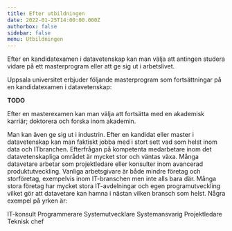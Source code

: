 ```yaml
---
title: Efter utbildningen
date: 2022-01-25T14:00:00.000Z
authorbox: false
sidebar: false
menu: Utbildningen
---
```


Efter en kandidatexamen i datavetenskap kan man välja att antingen studera vidare på ett masterprogram eller att ge sig ut i arbetslivet.

Uppsala universitet erbjuder följande masterprogram som fortsättningar på en kandidatexamen i datavetenskap:

**TODO**

Efter en masterexamen kan man välja att fortsätta med en akademisk karriär; doktorera och forska inom akademin.

Man kan även ge sig ut i industrin. Efter en kandidat eller master i datavetenskap kan man faktiskt jobba med i stort sett vad som helst inom data och ITbranchen.
Efterfrågan på kompetenta medarbetare inom det datavetenskapliga området är mycket stor och väntas växa. Många datavetare arbetar som projektledare eller konsulter inom avancerad produktutveckling. Vanliga arbetsgivare är både mindre företag och storföretag, exempelvis inom IT-branschen men inte alls bara där. Många stora företag har mycket stora IT-avdelningar och egen programutveckling vilket gör att datavetare kan hamna i nästan vilken bransch som helst.
Några exempel på yrken är:

IT-konsult
Programmerare
Systemutvecklare
Systemansvarig
Projektledare
Teknisk chef